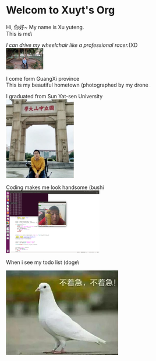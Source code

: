 # Welcom to Xuyt's Org
Hi, 你好~ My name is Xu yuteng.\
This is me\

*I can drive my wheelchair like a professional racer.*(XD\
<img src="assert/me.jpg" style="zoom:10%;" />

I come form GuangXi province\
This is my beautiful hometown (photographed by my drone
<img src="assert/home.jpg" style="zoom:10%;" />

I graduated from Sun Yat-sen University\
<img src="assert/2017中大.png" style="zoom:35%;" />

Coding makes me look handsome (bushi\
<img src="assert/codeandme.jpg" style="zoom:25%;" />

When i see my todo list (doge\

<img src="assert/gugugu.jpg" style="zoom:70%;" />